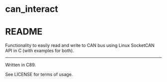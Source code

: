 # can_interact
# README

Functionality to easily read and write to CAN bus using Linux SocketCAN API in C (with examples for both).

***

Written in C89.

See LICENSE for terms of usage.

